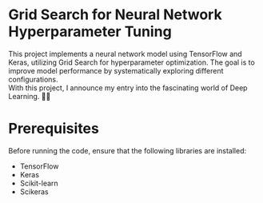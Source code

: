 # Grid Search for Neural Network Hyperparameter Tuning

This project implements a neural network model using TensorFlow and Keras, utilizing Grid Search for hyperparameter optimization. The goal is to improve model performance by systematically exploring different configurations.
<br>
With this project, I announce my entry into the fascinating world of Deep Learning. 🤩🎈

# Prerequisites

Before running the code, ensure that the following libraries are installed:

- TensorFlow
- Keras
- Scikit-learn
- Scikeras